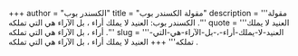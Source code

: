 +++
author = "الكسندر بوب"
title = "مقولة الكسندر بوب"
description = '''مقولة الكسندر بوب: العنيد لا يملك أراء ، بل الآراء هي التي تملكه .'''
quote = '''العنيد لا يملك أراء ، بل الآراء هي التي تملكه .'''
slug = '''العنيد-لا-يملك-أراء-،-بل-الآراء-هي-التي-تملكه'''
+++
العنيد لا يملك أراء ، بل الآراء هي التي تملكه .

